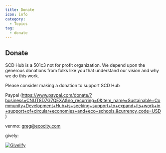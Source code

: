 ```yaml
---
title: Donate
icon: info
category:
  - Topics
tag:
  - donate
---
```


## Donate

SCD Hub is a 501c3 not for profit organization. We depend upon the generous donations from folks like you that understand our vision and why we do this work.

Please consider making a donation to support SCD Hub 


Paypal (https://www.paypal.com/donate/?business=CNUT8D7G7QEXA&no_recurring=0&item_name=Sustainable+Community+Development+Hub+is+seeking+support+to+expand+its+work+in+support+of+circular+economies+and+eco+schools.&currency_code=USD)


venmo:  greg@ecocity.com

gively:

<a target="_blank" href="https://www.givelify.com/givenow/1.0/MTUxMDUzMw==/selection"><img src="https://images.givelify.com/LightGiveButton2x.png" alt="Givelify" /></a>




